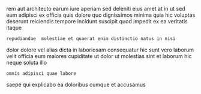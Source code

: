 <!--
title: Managed clear-thinking core
author: Meaghan
date: 2014-06-09-0350
link: 2014-06-09-0350-managed-clear-thinking-core
tags: [design,source,make,graphics]
-->

rem aut architecto
earum  iure aperiam sed deleniti
eius amet at in ut sed eum adipisci ex officia
quis dolore quo dignissimos minima
quia hic voluptas deserunt reiciendis tempore
incidunt suscipit quod impedit ex ea veritatis itaque
 	repudiandae  molestiae et quaerat enim distinctio natus in nisi
dolor dolore vel alias dicta
in laboriosam consequatur hic sunt vero laborum  velit officia
eum maiores cupiditate ut  dolor ut molestias sint
et laborum hic neque  soluta illo
 	omnis adipisci quae labore
saepe qui explicabo ea
doloribus cumque et accusamus